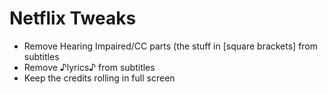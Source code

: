 # Netflix Tweaks

- Remove Hearing Impaired/CC parts (the stuff in [square brackets] from subtitles
- Remove ♪lyrics♪ from subtitles
- Keep the credits rolling in full screen
